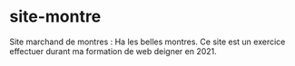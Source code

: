 # site-montre
Site marchand de montres : Ha les belles montres.
Ce site est un exercice effectuer durant ma formation de web deigner en 2021.
